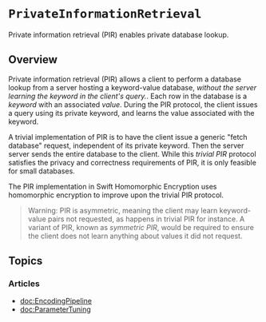 # ``PrivateInformationRetrieval``

Private information retrieval (PIR) enables private database lookup.

## Overview

Private information retrieval (PIR) allows a client to perform a database lookup from a server hosting a keyword-value database, *without the server learning the keyword in the client's query.*.
Each row in the database is a *keyword* with an associated *value*.
During the PIR protocol, the client issues a query using its private keyword, and learns the value associated with the keyword.

A trivial implementation of PIR is to have the client issue a generic "fetch database" request, independent of its private keyword.
Then the server server sends the entire database to the client.
While this *trivial PIR* protocol satisfies the privacy and correctness requirements of PIR, it is only feasible for small databases.

The PIR implementation in Swift Homomorphic Encryption uses homomorphic encryption to improve upon the trivial PIR protocol.

> Warning: PIR is asymmetric, meaning the client may learn keyword-value pairs not requested, as happens in trivial PIR for instance.
> A variant of PIR, known as *symmetric PIR*, would be required to ensure the client does not learn anything about values it did not request.

## Topics
<!-- Snippets are defined in a different "virtual module", requiring manually linking articles here. -->
### Articles
- <doc:EncodingPipeline>
- <doc:ParameterTuning>
